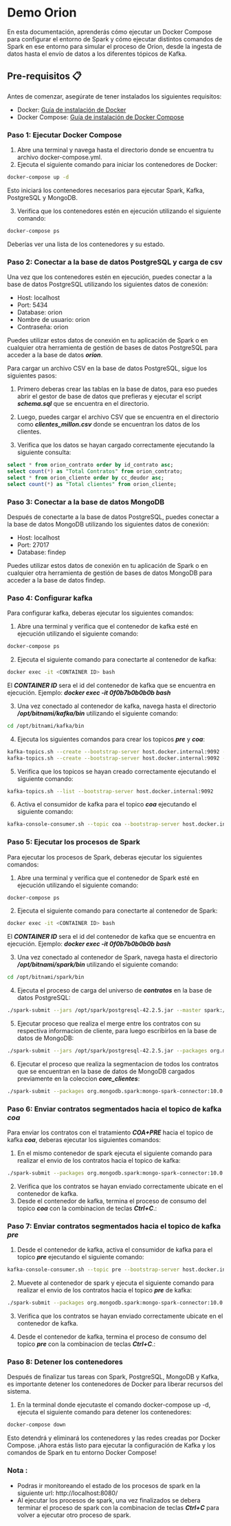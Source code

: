 # Demo Orion
En esta documentación, aprenderás cómo ejecutar un Docker Compose para configurar el entorno de Spark y cómo ejecutar distintos comandos de Spark en ese entorno para simular el proceso de Orion, desde la ingesta de datos hasta el envío de datos a los diferentes tópicos de Kafka.

## Pre-requisitos 📋
Antes de comenzar, asegúrate de tener instalados los siguientes requisitos:
- Docker: [Guía de instalación de Docker](https://docs.docker.com/get-docker/)
- Docker Compose: [Guía de instalación de Docker Compose](https://docs.docker.com/compose/install/)

### Paso 1: Ejecutar Docker Compose
1. Abre una terminal y navega hasta el directorio donde se encuentra tu archivo docker-compose.yml.
2. Ejecuta el siguiente comando para iniciar los contenedores de Docker:

```bash
docker-compose up -d
```

Esto iniciará los contenedores necesarios para ejecutar Spark, Kafka, PostgreSQL y MongoDB.

3. Verifica que los contenedores estén en ejecución utilizando el siguiente comando:

```bash
docker-compose ps
```

Deberías ver una lista de los contenedores y su estado.

### Paso 2: Conectar a la base de datos PostgreSQL y carga de csv
Una vez que los contenedores estén en ejecución, puedes conectar a la base de datos PostgreSQL utilizando los siguientes datos de conexión:
- Host: localhost
- Port: 5434
- Database: orion
- Nombre de usuario: orion
- Contraseña: orion
  
Puedes utilizar estos datos de conexión en tu aplicación de Spark o en cualquier otra herramienta de gestión de bases de datos PostgreSQL para acceder a la base de datos ***orion***.

Para cargar un archivo CSV en la base de datos PostgreSQL, sigue los siguientes pasos:

1. Primero deberas crear las tablas en la base de datos, para eso puedes abrir el gestor de base de datos que prefieras y ejecutar el script ***schema.sql*** que se encuentra en el directorio.

2. Luego, puedes cargar el archivo CSV que se encuentra en el directorio como ***clientes_millon.csv*** donde se encuentran los datos de los clientes.

3. Verifica que los datos se hayan cargado correctamente ejecutando la siguiente consulta:

```sql
select * from orion_contrato order by id_contrato asc;
select count(*) as "Total Contratos" from orion_contrato; 
select * from orion_cliente order by cc_deudor asc;
select count(*) as "Total clientes" from orion_cliente;  
```

### Paso 3: Conectar a la base de datos MongoDB
Después de conectarte a la base de datos PostgreSQL, puedes conectar a la base de datos MongoDB utilizando los siguientes datos de conexión:

- Host: localhost
- Port: 27017
- Database: findep

Puedes utilizar estos datos de conexión en tu aplicación de Spark o en cualquier otra herramienta de gestión de bases de datos MongoDB para acceder a la base de datos findep.

### Paso 4: Configurar kafka
Para configurar kafka, deberas ejecutar los siguientes comandos:
1. Abre una terminal y verifica que el contenedor de kafka esté en ejecución utilizando el siguiente comando:

```bash
docker-compose ps
```

2. Ejecuta el siguiente comando para conectarte al contenedor de kafka:
   
```bash
docker exec -it <CONTAINER ID> bash
```
El ***CONTAINER ID*** sera el id del contenedor de kafka que se encuentra en ejecución.
Ejemplo: ***docker exec -it 0f0b7b0b0b0b bash***

3. Una vez conectado al contenedor de kafka, navega hasta el directorio ***/opt/bitnami/kafka/bin*** utilizando el siguiente comando:

```bash
cd /opt/bitnami/kafka/bin
```

4. Ejecuta los siguientes comandos para crear los topicos ***pre*** y ***coa***:

```bash
kafka-topics.sh --create --bootstrap-server host.docker.internal:9092 --topic pre
kafka-topics.sh --create --bootstrap-server host.docker.internal:9092 --topic coa
```

5. Verifica que los topicos se hayan creado correctamente ejecutando el siguiente comando:

```bash
kafka-topics.sh --list --bootstrap-server host.docker.internal:9092
```

6. Activa el consumidor de kafka para el topico ***coa*** ejecutando el siguiente comando:

```bash
kafka-console-consumer.sh --topic coa --bootstrap-server host.docker.internal:9092
```

### Paso 5: Ejecutar los procesos de Spark
Para ejecutar los procesos de Spark, deberas ejecutar los siguientes comandos:

1. Abre una terminal y verifica que el contenedor de Spark esté en ejecución utilizando el siguiente comando:

```bash
docker-compose ps
```

2. Ejecuta el siguiente comando para conectarte al contenedor de Spark:
   
```bash
docker exec -it <CONTAINER ID> bash
```
El ***CONTAINER ID*** sera el id del contenedor de kafka que se encuentra en ejecución.
Ejemplo: ***docker exec -it 0f0b7b0b0b0b bash***

3. Una vez conectado al contenedor de Spark, navega hasta el directorio ***/opt/bitnami/spark/bin*** utilizando el siguiente comando:

```bash
cd /opt/bitnami/spark/bin
```

4. Ejecuta el proceso de carga del universo de ***contratos*** en la base de datos PostgreSQL:

```bash - 53 seg
./spark-submit --jars /opt/spark/postgresql-42.2.5.jar --master spark://host.docker.internal:7077 /opt/spark/testContratos.py 
```

5. Ejecutar proceso que realiza el merge entre los contratos con su respectiva informacion de cliente, para luego escribirlos en la base de datos de MongoDB:

```bash - 2:10 min
./spark-submit --jars /opt/spark/postgresql-42.2.5.jar --packages org.mongodb.spark:mongo-spark-connector:10.0.2 --master spark://host.docker.internal:7077 /opt/spark/testClientes.py
```

6. Ejecutar el proceso que realiza la segmentacion de todos los contratos que se encuentran en la base de datos de MongoDB cargados previamente en la coleccion ***core_clientes***:

```bash 1.30 m
./spark-submit --packages org.mongodb.spark:mongo-spark-connector:10.0.2 --master spark://host.docker.internal:7077 /opt/spark/testMap.py
```

### Paso 6: Enviar contratos segmentados hacia el topico de kafka ***coa***

Para enviar los contratos con el tratamiento ***COA+PRE*** hacia el topico de kafka ***coa***, deberas ejecutar los siguientes comandos:

1. En el mismo contenedor de spark ejecuta el siguiente comando para realizar el envio de los contratos hacia el topico de kafka:

```bash
./spark-submit --packages org.mongodb.spark:mongo-spark-connector:10.0.2,org.apache.spark:spark-sql-kafka-0-10_2.12:3.3.1 --master spark://host.docker.internal:7077 /opt/spark/send_kafka_up.py COA+PRE coa
```
2. Verifica que los contratos se hayan enviado correctamente ubicate en el contenedor de kafka.
3. Desde el contenedor de kafka, termina el proceso de consumo del topico ***coa*** con la combinacion de teclas ***Ctrl+C***.:

### Paso 7: Enviar contratos segmentados hacia el topico de kafka ***pre***

1. Desde el contenedor de kafka, activa el consumidor de kafka para el topico ***pre*** ejecutando el siguiente comando:

```bash
kafka-console-consumer.sh --topic pre --bootstrap-server host.docker.internal:9092
```
2. Muevete al contenedor de spark y ejecuta el siguiente comando para realizar el envio de los contratos hacia el topico ***pre*** de kafka:

```bash
./spark-submit --packages org.mongodb.spark:mongo-spark-connector:10.0.2,org.apache.spark:spark-sql-kafka-0-10_2.12:3.3.1 --master spark://host.docker.internal:7077 /opt/spark/send_kafka.py PRE pre
```
3. Verifica que los contratos se hayan enviado correctamente ubicate en el contenedor de kafka.

4. Desde el contenedor de kafka, termina el proceso de consumo del topico ***pre*** con la combinacion de teclas ***Ctrl+C***.:

### Paso 8: Detener los contenedores
Después de finalizar tus tareas con Spark, PostgreSQL, MongoDB y Kafka, es importante detener los contenedores de Docker para liberar recursos del sistema.

1. En la terminal donde ejecutaste el comando docker-compose up -d, ejecuta el siguiente comando para detener los contenedores:

```bash
docker-compose down
```
Esto detendrá y eliminará los contenedores y las redes creadas por Docker Compose.
¡Ahora estás listo para ejecutar la configuración de Kafka y los comandos de Spark en tu entorno Docker Compose!

### Nota :
- Podras ir monitoreando el estado de los procesos de spark en la siguiente url: http://localhost:8080/
- Al ejecutar los procesos de spark, una vez finalizados se debera terminar el proceso de spark con la combinacion de teclas ***Ctrl+C*** para volver a ejecutar otro proceso de spark.